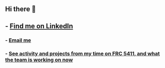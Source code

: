 ## Hi there 👋

## - [Find me on LinkedIn](https://www.linkedin.com/in/rylanmoseley/)
### - [Email me](mailto:rylanmoseley@gmail.com)
### - [See activity and projects from my time on FRC 5411, and what the team is working on now](https://github.com/Prosper-FRC)
